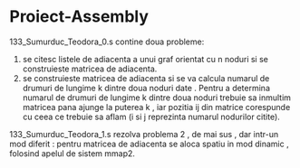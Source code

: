 # Proiect-Assembly
133_Sumurduc_Teodora_0.s contine doua probleme:
  1. se citesc listele de adiacenta a unui graf orientat cu n noduri si se construieste matricea de adiacenta.
  2. se construieste matricea de adiacenta si se va calcula numarul de drumuri de lungime k dintre doua noduri date . Pentru a determina numarul de drumuri de lungime k 
dintre doua noduri trebuie sa inmultim matricea pana ajunge la puterea k , iar pozitia ij din matrice corespunde cu ceea ce trebuie sa aflam (i si j reprezinta numarul 
nodurilor citite).

133_Sumurduc_Teodora_1.s rezolva problema 2 , de mai sus , dar intr-un mod diferit : pentru matricea de adiacenta se aloca spatiu in mod dinamic , folosind apelul de 
sistem mmap2.
